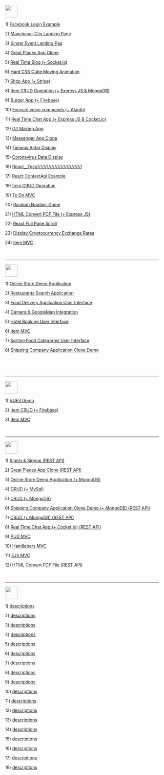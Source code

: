 <img height="40px" src="https://img.shields.io/badge/React-20232A?style=for-the-badge&logo=react&logoColor=61DAFB" />
<p> 1) <a href="https://github.com/Mishka-Sakhelashvili/React__FacebookLogin">Facebook Login Example</a> 
<p> 2) <a href="https://github.com/Mishka-Sakhelashvili/React__Manchester">Mancheser City Landing Page</a>
<p> 3) <a href="https://github.com/Mishka-Sakhelashvili/React__Dimash__LandingPage">Singer Event Landing Pag</a>
<p> 4) <a href="https://github.com/Mishka-Sakhelashvili/REACT__PlacesApp">Great Places App Clone</a>
<p> 5) <a href="https://github.com/Mishka-Sakhelashvili/React__Blog">Real Time Blog (+ Socket.io)</a>
<p> 6) <a href="https://github.com/Mishka-Sakhelashvili/React__AmazingCubeNavigation">Hard CSS Cube Moving Animation</a>
<p> 7) <a href="https://github.com/Mishka-Sakhelashvili/React__Commerce.js">Shop App (+ Stripe)</a>
<p> 8) <a href="https://github.com/Mishka-Sakhelashvili/MongoDb__Express__React__Node__CrudOperation">Item CRUD Operation (+ Express JS & MongoDB)</a>
<p> 9) <a href="https://github.com/Mishka-Sakhelashvili/React__FrontToBack">Burger App (+ Firebase) </a>
<p> 10) <a href="https://github.com/Mishka-Sakhelashvili/React__VoiceMan">Execute voice commands (+ AlanAi)</a>
<p> 11) <a href="https://github.com/Mishka-Sakhelashvili/React__Express__Socket.io__ChatApp">Real Time Chat App (+ Express JS & Cocket.io)</a>
<p> 12) <a href="https://github.com/Mishka-Sakhelashvili/React__Gif">Gif Making App</a>
<p> 13) <a href="https://github.com/Mishka-Sakhelashvili/React__ChatDemo">Messenger App Clone</a>
<p> 14) <a href="https://github.com/Mishka-Sakhelashvili/React__Actor">Famous Actor Display</a>
<p> 15) <a href="https://github.com/Mishka-Sakhelashvili/React__Covd19">Coronavirus Data Display</a>
<p> 16) <a href="https://github.com/Mishka-Sakhelashvili/React__Test">React__Test//////////////////////////////</a>
<p> 17) <a href="https://github.com/Mishka-Sakhelashvili/React__Context">React ContextApi Example</a>
<p> 18) <a href="https://github.com/Mishka-Sakhelashvili/React__PostManagment">Item CRUD Operation</a>
<p> 19) <a href="https://github.com/Mishka-Sakhelashvili/React__ToDo">To Do MVC</a>
<p> 20) <a href="https://github.com/Mishka-Sakhelashvili/React__GameApp">Random Number Game</a>
<p> 21) <a href="https://github.com/Mishka-Sakhelashvili/React__Express__PDFGenerator">HTML Convert PDF File (+ Express JS)</a>
<p> 22) <a href="https://github.com/Mishka-Sakhelashvili/React__AnimationSlider">React Full Page Scroll</a>
<p> 23) <a href="https://github.com/Mishka-Sakhelashvili/React__Crypto">Display Cryptocurrency Exchange Rates</a>
<p> 24) <a href="https://github.com/Mishka-Sakhelashvili/React__MVC"> Item MVC </a>


<br />
<br />
<br />
<hr />



<img height="40px" src="https://img.shields.io/badge/React_Native-20232A?style=for-the-badge&logo=react&logoColor=61DAFB" />
<p> 1) <a href="https://github.com/Mishka-Sakhelashvili/RN__SalesAppDemo">  Online Store  Demo Application</a> </p>
<p> 2) <a href="https://github.com/Mishka-Sakhelashvili/RN__RestaurantSearch">Restaurants Search Application</a></p>
<p> 3) <a href="https://github.com/Mishka-Sakhelashvili/RN__RecipeApp">Food Delivery Application User Interface</a></p>
<p> 4) <a href="https://github.com/Mishka-Sakhelashvili/RN__Camera">Camera & GoogleMap Integration</a></p>
<p> 5) <a href="https://github.com/Mishka-Sakhelashvili/RN__Booking__UI">Hotel Booking User Interface</a></p>
<p> 6) <a href="https://github.com/Mishka-Sakhelashvili/RN__AppHouses">Item MVC</a></p>
<p> 7) <a href="https://github.com/Mishka-Sakhelashvili/RN__Delivery__UI">Sorting Food Categories User Interface</a></p>
<p> 8) <a href="https://github.com/Mishka-Sakhelashvili/RN__Express__MongoDB__CargonApp">Shipping Company Application Clone  Demo</a></p>










<br />
<br />
<br />
<hr />


<img height="40px" src="https://img.shields.io/badge/Vue.js-35495E?style=for-the-badge&logo=vue.js&logoColor=4FC08D" />
<p> 1) <a href="https://github.com/Mishka-Sakhelashvili/VUE3__DemoApp">VUE3 Demo </a> 
<p> 2) <a href="https://github.com/Mishka-Sakhelashvili/Vue__Manager"> Item CRUD (+ Firebase) </a> 
<p> 3) <a href="https://github.com/Mishka-Sakhelashvili/VUE__MVC">Item MVC</a> 

<br />
<br />
<br />
<hr />


<img height="40px" src="https://img.shields.io/badge/Node.js-43853D?style=for-the-badge&logo=node.js&logoColor=white" />
<p> 1) <a href="https://github.com/Mishka-Sakhelashvili/EXPRESS__AuthRestApi">Signin & Signup (REST API)</a> 
<p> 2) <a href="https://github.com/Mishka-Sakhelashvili/EXPRESS__RESTAPI__PlacesApp">Great Places App Clone (REST API) </a> 
<p> 3) <a href="https://github.com/Mishka-Sakhelashvili/Node__Mongo__ShopApp"> Online Store  Demo Application (+ MongoDB)</a> 
<p> 4) <a href="https://github.com/Mishka-Sakhelashvili/Express__Sequelize__CRUD">CRUD (+ MySql) </a> 
<p> 5) <a href="https://github.com/Mishka-Sakhelashvili/Express__REST"> CRUD (+ MongoDB)</a> 
<p> 6) <a href="https://github.com/Mishka-Sakhelashvili/RN__Express__MongoDB__CargonApp"> Shipping Company Application Clone  Demo (+ MongoDB) (REST API) </a> 
<p> 7) <a href="https://github.com/Mishka-Sakhelashvili/MongoDb__Express__React__Node__CrudOperation">CRUD (+ MongoDB) (REST API)</a> 
<p> 8) <a href="https://github.com/Mishka-Sakhelashvili/React__Express__Socket.io__ChatApp">Real Time Chat App (+ Cocket.io) (REST API)</a> 
<p> 9) <a href="https://github.com/Mishka-Sakhelashvili/Express__Pug">PUG MVC</a> 
<p> 10) <a href="https://github.com/Mishka-Sakhelashvili/Express__Handlebars">Handlebars MVC</a> 
<p> 11) <a href="https://github.com/Mishka-Sakhelashvili/Express__Ejs">EJS MVC</a> 
<p> 12) <a href="https://github.com/Mishka-Sakhelashvili/React__Express__PDFGenerator">HTML Convert PDF File (REST API) </a> 

<br />
<br />
<br />
<hr />


<img height="40px" src="https://img.shields.io/badge/JavaScript-F7DF1E?style=for-the-badge&logo=javascript&logoColor=black" />
<p> 1) <a href="https://github.com/Mishka-Sakhelashvili/JS__Quiz">  descriptions   </a> 
<p> 2) <a href="https://github.com/Mishka-Sakhelashvili/JQuery__FullPageScroll">  descriptions   </a>
<p> 3) <a href="https://github.com/Mishka-Sakhelashvili/JS__ConstructionCompanyWhite">  descriptions   </a>
<p> 4) <a href="https://github.com/Mishka-Sakhelashvili/JQuery__AnimatedSlider">  descriptions   </a>
<p> 5) <a href="https://github.com/Mishka-Sakhelashvili/JS__Function">  descriptions   </a>
<p> 6) <a href="https://github.com/Mishka-Sakhelashvili/JS__LocalStorage">  descriptions   </a>
<p> 7) <a href="https://github.com/Mishka-Sakhelashvili/JS__Todo">  descriptions   </a>
<p> 8) <a href="https://github.com/Mishka-Sakhelashvili/JS__AlanAi">  descriptions   </a>
<p> 9) <a href="https://github.com/Mishka-Sakhelashvili/JS__Wallet">  descriptions   </a>
<p> 10) <a href="https://github.com/Mishka-Sakhelashvili/MarkUp__Freedom">  descriptions   </a>
<p> 11) <a href="https://github.com/Mishka-Sakhelashvili/MarkUp__Hotel">  descriptions   </a>
<p> 12) <a href="https://github.com/Mishka-Sakhelashvili/MarkUp__Natours">  descriptions   </a>
<p> 13) <a href="https://github.com/Mishka-Sakhelashvili/JS__FormValidator">  descriptions   </a>
<p> 14) <a href="https://github.com/Mishka-Sakhelashvili/JS__CountDown">  descriptions   </a>
<p> 15) <a href="https://github.com/Mishka-Sakhelashvili/JS__Count">  descriptions   </a>
<p> 16) <a href="https://github.com/Mishka-Sakhelashvili/JS__InfiniteScroll">  descriptions   </a>
<p> 17) <a href="https://github.com/Mishka-Sakhelashvili/JS__Count">  descriptions   </a>
<p> 18) <a href="https://github.com/Mishka-Sakhelashvili/RN__Express__MongoDB__CargonApp">  descriptions   </a>


